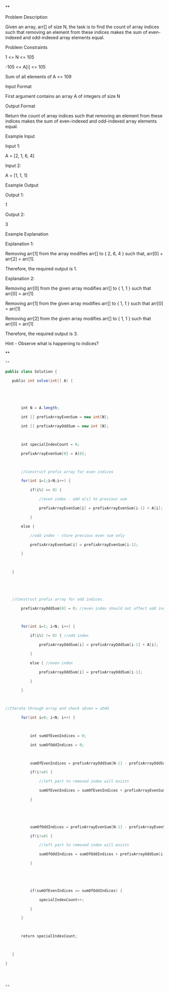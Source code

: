 **

Problem Description

Given an array, arr[] of size N, the task is to find the count of array indices such that removing an element from these indices makes the sum of even-indexed and odd-indexed array elements equal.

  
  
Problem Constraints

1 <= N <= 105

-105 <= A[i] <= 105

Sum of all elements of A <= 109

  
  
Input Format

First argument contains an array A of integers of size N

  
  
Output Format

Return the count of array indices such that removing an element from these indices makes the sum of even-indexed and odd-indexed array elements equal.

  
  
Example Input

Input 1:

A = [2, 1, 6, 4]

  

Input 2:

A = [1, 1, 1]

  

  
  
Example Output

Output 1:

1

  

Output 2:

3

  

  
  
Example Explanation

Explanation 1:

Removing arr[1] from the array modifies arr[] to { 2, 6, 4 } such that, arr[0] + arr[2] = arr[1]. 

Therefore, the required output is 1. 

  

Explanation 2:

Removing arr[0] from the given array modifies arr[] to { 1, 1 } such that arr[0] = arr[1] 

Removing arr[1] from the given array modifies arr[] to { 1, 1 } such that arr[0] = arr[1] 

Removing arr[2] from the given array modifies arr[] to { 1, 1 } such that arr[0] = arr[1] 

Therefore, the required output is 3.

  
  

Hint - Observe what is happening to indices?

**

```java
**

public class Solution {

   public int solve(int[] A) {

  

  

       int N = A.length;

       int [] prefixArrayEvenSum = new int[N];

       int [] prefixArrayOddSum = new int [N];

  

       int specialIndexCount = 0;

       prefixArrayEvenSum[0] = A[0];

  

       //Construct prefix array for even indices

       for(int i=1;i<N;i++) {

           if(i%2 == 0) {

               //even index - add a[i] to previous sum

               prefixArrayEvenSum[i] = prefixArrayEvenSum[i-1] + A[i];

           }

       else {

           //odd index - store previous even sum only

           prefixArrayEvenSum[i] = prefixArrayEvenSum[i-1];

       }

  

   }

  

  

   //Construct prefix array for odd indices.

       prefixArrayOddSum[0] = 0; //even index should not affect odd index sum

  

       for(int i=1; i<N; i++) {

           if(i%2 != 0) { //odd index

               prefixArrayOddSum[i] = prefixArrayOddSum[i-1] + A[i];

           }

           else { //even index

               prefixArrayOddSum[i] = prefixArrayOddSum[i-1];

           }

       }

  

//Iterate through array and check sEven = sOdd

       for(int i=0; i<N; i++) {

  

           int sumOfEvenIndices = 0;

           int sumOfOddIndices = 0;

  

           sumOfEvenIndices = prefixArrayOddSum[N-1] - prefixArrayOddSum[i];

           if(i!=0) {

               //left part to removed index will exists

               sumOfEvenIndices = sumOfEvenIndices + prefixArrayEvenSum[i-1];

           }

  

  

           sumOfOddIndices = prefixArrayEvenSum[N-1] - prefixArrayEvenSum[i];

           if(i!=0) {

               //left part to removed index will exists

               sumOfOddIndices = sumOfOddIndices + prefixArrayOddSum[i-1];

           }

  

  

           if(sumOfEvenIndices == sumOfOddIndices) {

               specialIndexCount++;

           }

       }

  

       return specialIndexCount;

  

   }

}

  


**
```
